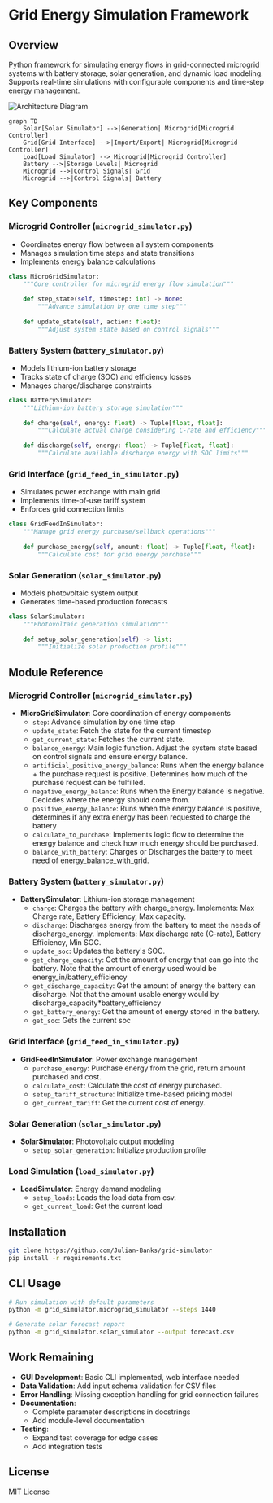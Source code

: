 # Grid Energy Simulation Framework

## Overview
Python framework for simulating energy flows in grid-connected microgrid systems with battery storage, solar generation, and dynamic load modeling. Supports real-time simulations with configurable components and time-step energy management.

![Architecture Diagram](diagram.png)
```mermaid
graph TD
    Solar[Solar Simulator] -->|Generation| Microgrid[Microgrid Controller]
    Grid[Grid Interface] -->|Import/Export| Microgrid[Microgrid Controller]
    Load[Load Simulator] --> Microgrid[Microgrid Controller]
    Battery -->|Storage Levels| Microgrid
    Microgrid -->|Control Signals| Grid
    Microgrid -->|Control Signals| Battery
```

## Key Components

### Microgrid Controller (`microgrid_simulator.py`)
- Coordinates energy flow between all system components
- Manages simulation time steps and state transitions
- Implements energy balance calculations

```python
class MicroGridSimulator:
    """Core controller for microgrid energy flow simulation"""
    
    def step_state(self, timestep: int) -> None:
        """Advance simulation by one time step"""
        
    def update_state(self, action: float):
        """Adjust system state based on control signals"""
```

### Battery System (`battery_simulator.py`)
- Models lithium-ion battery storage
- Tracks state of charge (SOC) and efficiency losses
- Manages charge/discharge constraints

```python
class BatterySimulator:
    """Lithium-ion battery storage simulation"""
    
    def charge(self, energy: float) -> Tuple[float, float]:
        """Calculate actual charge considering C-rate and efficiency"""
        
    def discharge(self, energy: float) -> Tuple[float, float]:
        """Calculate available discharge energy with SOC limits"""
```

### Grid Interface (`grid_feed_in_simulator.py`)
- Simulates power exchange with main grid
- Implements time-of-use tariff system
- Enforces grid connection limits

```python
class GridFeedInSimulator:
    """Manage grid energy purchase/sellback operations"""
    
    def purchase_energy(self, amount: float) -> Tuple[float, float]:
        """Calculate cost for grid energy purchase"""
```

### Solar Generation (`solar_simulator.py`)
- Models photovoltaic system output
- Generates time-based production forecasts

```python
class SolarSimulator:
    """Photovoltaic generation simulation"""
    
    def setup_solar_generation(self) -> list:
        """Initialize solar production profile"""
```

## Module Reference

### Microgrid Controller (`microgrid_simulator.py`)
- **MicroGridSimulator**: Core coordination of energy components
  - `step`: Advance simulation by one time step
  - `update_state`: Fetch the state for the current timestep
  - `get_current_state`: Fetches the current state. 
  - `balance_energy`: Main logic function. Adjust the system state based on control signals and ensure energy balance. 
  - `artificial_positive_energy_balance`: Runs when the energy balance + the purchase request is positive. Determines how much of the purchase request can be fulfilled.
  - `negative_energy_balance`: Runs when the Energy balance is negative. Decicdes where the energy should come from.
  - `positive_energy_balance`: Runs when the energy balance is positive, determines if any extra energy has been requested to charge the battery
  - `calculate_to_purchase`: Implements logic flow to determine the energy balance and check how much energy should be purchased.
  - `balance_with_battery`: Charges or Discharges the battery to meet need of energy_balance_with_grid.

### Battery System (`battery_simulator.py`)
- **BatterySimulator**: Lithium-ion storage management
  - `charge`: Charges the battery with charge_energy. Implements: Max Charge rate, Battery Efficiency, Max capacity. 
  - `discharge`: Discharges energy from the battery to meet the needs of discharge_energy. Implements: Max discharge rate (C-rate), Battery Efficiency, Min SOC.
  - `update_soc`: Updates the battery's SOC. 
  - `get_charge_capacity`: Get the amount of energy that can go into the battery. Note that the amount of energy used would be energy_in/battery_efficiency
  - `get_discharge_capacity`: Get the amount of energy the battery can discharge. Not that the amount usable energy would by discharge_capacity*battery_efficiency
  - `get_battery_energy`: Get the amount of energy stored in the battery.
  - `get_soc`: Gets the current soc

### Grid Interface (`grid_feed_in_simulator.py`)
- **GridFeedInSimulator**: Power exchange management
  - `purchase_energy`:  Purchase energy from the grid, return amount purchased and cost.
  - `calculate_cost`: Calculate the cost of energy purchased. 
  - `setup_tariff_structure`: Initialize time-based pricing model
  - `get_current_tariff`: Get the current cost of energy.

### Solar Generation (`solar_simulator.py`)
- **SolarSimulator**: Photovoltaic output modeling
  - `setup_solar_generation`: Initialize production profile

### Load Simulation (`load_simulator.py`)
- **LoadSimulator**: Energy demand modeling
  - `setup_loads`: Loads the load data from csv. 
  - `get_current_load`: Get the current load

## Installation
```bash
git clone https://github.com/Julian-Banks/grid-simulator
pip install -r requirements.txt
```

## CLI Usage
```bash
# Run simulation with default parameters
python -m grid_simulator.microgrid_simulator --steps 1440

# Generate solar forecast report
python -m grid_simulator.solar_simulator --output forecast.csv
```

## Work Remaining
- **GUI Development**: Basic CLI implemented, web interface needed
- **Data Validation**: Add input schema validation for CSV files
- **Error Handling**: Missing exception handling for grid connection failures
- **Documentation**: 
  - Complete parameter descriptions in docstrings
  - Add module-level documentation
- **Testing**:
  - Expand test coverage for edge cases
  - Add integration tests

## License
MIT License
